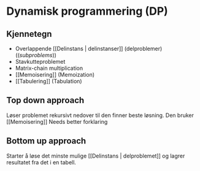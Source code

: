 # Dynamisk programmering (DP)

## Kjennetegn
-	Overlappende [[Delinstans | delinstanser]] (delproblemer) ((*subproblems*))
-	Stavkutteproblemet
-	Matrix-chain multiplication
-	[[Memoisering]] (Memoization)
-	[[Tabulering]] (Tabulation)


## Top down approach

Løser problemet rekursivt nedover til den finner beste løsning.
Den bruker [[Memoisering]] 
Needs better forklaring


## Bottom up approach

Starter å løse det minste mulige [[Delinstans | delproblemet]] og lagrer resultatet fra det i en tabell. 
